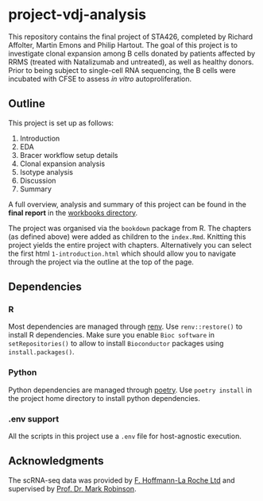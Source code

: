 # project-vdj-analysis
This repository contains the final project of STA426, completed by Richard Affolter, Martin
Emons and Philip Hartout. The goal of this project is to investigate clonal
expansion among B cells donated by patients affected by RRMS (treated with
Natalizumab and untreated), as well as healthy donors. Prior to being subject to
single-cell RNA sequencing, the B cells were incubated with CFSE to assess _in
vitro_ autoproliferation.

## Outline
This project is set up as follows:

1. Introduction
2. EDA
3. Bracer workflow setup details
4. Clonal expansion analysis
5. Isotype analysis
6. Discussion
7. Summary

A full overview, analysis and summary of this project can be found in the __final report__ in the [workbooks  directory](/workbooks/).

The project was organised via the `bookdown` package from R. The chapters (as defined above) were added as children to the `index.Rmd`. Knitting this project yields the entire project with chapters. Alternatively you can select the first html `1-introduction.html` which should allow you to navigate through the project via the outline at the top of the page.

## Dependencies

### R
Most dependencies are managed through [renv](https://rstudio.github.io/renv). Use `renv::restore()` to install R dependencies. Make sure you enable `Bioc software` in `setRepositories()` to allow to install `Bioconductor` packages using `install.packages()`.

### Python

Python dependencies are managed through [poetry](https://python-poetry.org/). Use `poetry install` in the project home directory to install python dependencies.

### .env support

All the scripts in this project use a `.env` file for host-agnostic execution.

## Acknowledgments

The scRNA-seq data was provided by [F. Hoffmann-La Roche Ltd](https://www.roche.com/) and supervised by [Prof. Dr. Mark Robinson](https://www.sib.swiss/mark-robinson-group).
